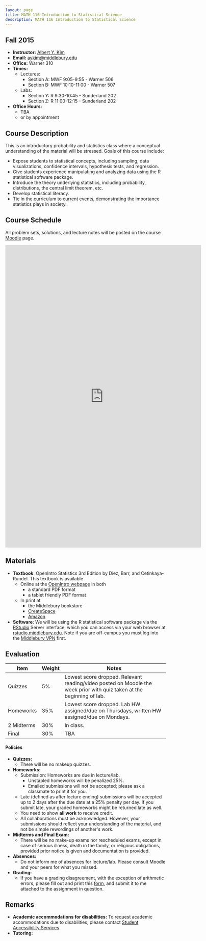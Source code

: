 ```yaml
---
layout: page
title: MATH 116 Introduction to Statistical Science
description: MATH 116 Introduction to Statistical Science
---
```


## Fall 2015

* **Instructor:** [Albert Y. Kim](http://community.middlebury.edu/~aykim/)
* **Email:** [aykim@middlebury.edu](aykim@middlebury.edu)
* **Office:** Warner 310
* **Times:**
    + Lectures:
        + Section A: MWF 9:05-9:55 - Warner 506
        + Section B: MWF 10:10-11:00 - Warner 507
    + Labs:
        + Section Y: R 9:30-10:45 - Sunderland 202
        + Section Z: R 11:00-12:15 - Sunderland 202
* **Office Hours:**
    + TBA
    + or by appointment




## Course Description

This is an introductory probability and statistics class where a conceptual understanding of the material will be stressed.  Goals of this course include:

* Expose students to statistical concepts, including sampling, data visualizations, confidence intervals, hypothesis tests, and regression.
* Give students experience manipulating and analyzing data using the R statistical software package.
* Introduce the theory underlying statistics, including probability, distributions, the central limit theorem, etc.
* Develop statistical literacy.
* Tie in the curriculum to current events, demonstrating the importance statistics plays in society.




## Course Schedule

All problem sets, solutions, and lecture notes will be posted on the course [Moodle](http://moodle.middlebury.edu/course/view.php?id=2116) page.

<iframe width='614' height='950' frameborder='0' src='https://docs.google.com/spreadsheets/d/1kYNq8ID5HtVoTFOC08U2oRshhREGhw-Nc8Zy-eWYoPM/pubhtml?gid=5&amp;single=true&amp;widget=true&amp;headers=false'></iframe>






## Materials

* **Textbook**: OpenIntro Statistics 3rd Edition by Diez, Barr, and Cetinkaya-Rundel.  This textbook is available
    + Online at the [OpenIntro webpage](https://www.openintro.org/stat/textbook.php?stat_book=os) in both
        + a standard PDF format
        + a tablet friendly PDF format
    + In print at
        + the Middlebury bookstore
        + [CreateSpace](https://www.createspace.com/5641475)
        + [Amazon](http://www.amazon.com/gp/product/194345003X/)
* **Software**: We will be using the R statistical software package via the [RStudio](https://www.rstudio.com/) Server interface, which you can access via your web browser at [rstudio.middlebury.edu](http://rstudio.middlebury.edu/). Note if you are off-campus you must log into the [Middlebury VPN](http://mediawiki.middlebury.edu/wiki/LIS/Off-campus_Access) first.




## Evaluation

Item  | Weight | Notes
------------- | ------------- | -------------
Quizzes | 5% | Lowest score dropped. Relevant reading/video posted on Moodle the week prior with quiz taken at the beginning of lab.
Homeworks | 35% | Lowest score dropped. Lab HW assigned/due on Thursdays, written HW assigned/due on Mondays.
2 Midterms | 30%  | In class.
Final | 30%  | TBA


#### Policies

* **Quizzes:**
    + There will be no makeup quizzes.
* **Homeworks:**
    + Submission: Homeworks are due in lecture/lab.
        + Unstapled homeworks will be penalized 25%.
        + Emailed submissions will not be accepted; please ask a classmate to print it for you.
    + Late (defined as after lecture ending) submissions will be accepted up to 2 days after the due date at a 25% penalty per day. If you submit late, your graded homeworks might be returned late as well.
    + You need to show **all work** to receive credit.
    + All collaborations must be acknowledged.  However, your submissions should reflect your understanding of the material, and not be simple rewordings of another's work.
* **Midterms and Final Exam:**
    + There will be no make-up exams nor rescheduled exams, except in case of serious illness, death in the family, or religious obligations, provided prior notice is given and documentation is provided.
* **Absences:**
    + Do not inform me of absences for lecture/lab. Please consult Moodle and your peers for what you missed.
* **Grading:**
    + If you have a grading disagreement, with the exception of arithmetic errors, please fill out and print this [form](https://docs.google.com/document/d/1MT9DLI_IjohQxv9XRZzUH24r8t1PzRDwT8RrN8DM-Uo/edit?usp=sharing), and submit it to me attached to the assignment in question.  




## Remarks

* **Academic accommodations for disabilities:**  To request academic accommodations due to disabilities, please contact [Student Accessibility Services](http://www.middlebury.edu/studentlife/doc/ada).
* **Tutoring:**
